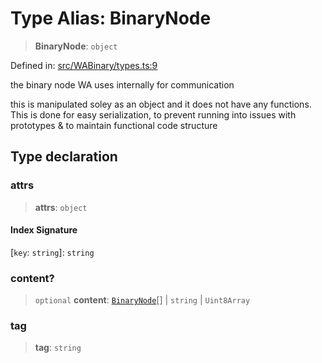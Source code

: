 # Type Alias: BinaryNode

> **BinaryNode**: `object`

Defined in: [src/WABinary/types.ts:9](https://github.com/Fokusdotid/bail/blob/82f46c566476ac566bfd781dede14412fcdfb787/src/WABinary/types.ts#L9)

the binary node WA uses internally for communication

this is manipulated soley as an object and it does not have any functions.
This is done for easy serialization, to prevent running into issues with prototypes &
to maintain functional code structure

## Type declaration

### attrs

> **attrs**: `object`

#### Index Signature

\[`key`: `string`\]: `string`

### content?

> `optional` **content**: [`BinaryNode`](BinaryNode.md)[] \| `string` \| `Uint8Array`

### tag

> **tag**: `string`
